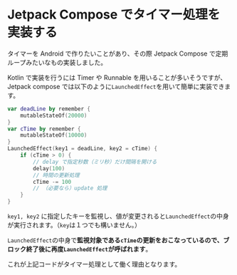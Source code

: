 # Jetpack Compose でタイマー処理を実装する
タイマーを Android で作りたいことがあり、その際 Jetpack Compose で定期ループみたいなもの実装しました。

Kotlin で実装を行うには Timer や Runnable を用いることが多いそうですが、Jetpack compose では以下のように`LaunchedEffect`を用いて簡単に実装できます。


``` kotlin
var deadLine by remember {
    mutableStateOf(20000)
}
var cTime by remember {
    mutableStateOf(10000)
}
LaunchedEffect(key1 = deadLine, key2 = cTime) {
    if (cTime > 0) {
        // delay で指定秒数（ミリ秒）だけ間隔を開ける
        delay(100)
        // 時間の更新処理
        cTime -= 100
        // （必要なら）update 処理
    }
}
```

`key1, key2` に指定したキーを監視し、値が変更されると`LaunchedEffect`の中身が実行されます。（`key`は１つでも構いません。）

`LaunchedEffect`の中身で**監視対象である`cTime`の更新をおこなっているので、ブロック終了後に再度`LaunchedEffect`が呼ばれます**。

これが上記コードがタイマー処理として働く理由となります。

